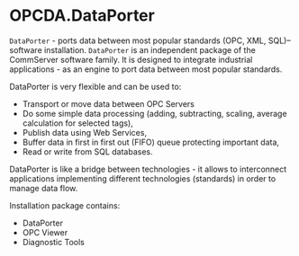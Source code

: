 # OPCDA.DataPorter

`DataPorter` - ports data between most popular standards (OPC, XML, SQL)– software installation. `DataPorter` is an independent package of the CommServer software family. It is designed to integrate industrial applications - as an engine to port data between most popular standards.

DataPorter is very flexible and can be used to:

- Transport or move data between OPC Servers
- Do some simple data processing (adding, subtracting, scaling, average calculation for selected tags),
- Publish data using Web Services,
- Buffer data in first in first out (FIFO) queue protecting important data,
- Read or write from SQL databases.

DataPorter is like a bridge between technologies - it allows to interconnect applications implementing different technologies (standards) in order to manage data flow.

Installation package contains:

- DataPorter
- OPC Viewer
- Diagnostic Tools
